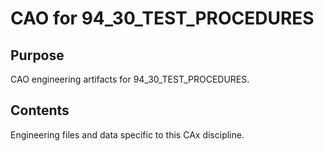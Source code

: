 # CAO for 94_30_TEST_PROCEDURES

## Purpose
CAO engineering artifacts for 94_30_TEST_PROCEDURES.

## Contents
Engineering files and data specific to this CAx discipline.
